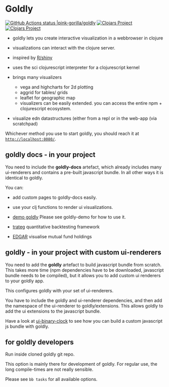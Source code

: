 # Goldly 
[![GitHub Actions status |pink-gorilla/goldly](https://github.com/pink-gorilla/goldly/workflows/CI/badge.svg)](https://github.com/pink-gorilla/goldly/actions?workflow=CI)
[![Clojars Project](https://img.shields.io/clojars/v/org.pinkgorilla/goldly.svg)](https://clojars.org/org.pinkgorilla/goldly)
[![Clojars Project](https://img.shields.io/clojars/v/org.pinkgorilla/goldly-docs.svg)](https://clojars.org/org.pinkgorilla/goldly-docs)

- goldly lets you create interactive visualization in a webbrowser in clojure
- visualizations can interact with the clojure server.
- inspired by [R/shiny](https://shiny.rstudio.com/)
- uses the sci clojurescript interpreter for a clojurescript kernel
- brings many visualizers 
  - vega and highcharts for 2d plotting
  - aggrid for tables/ grids
  - leaflet for geographic map
  - visualizers can be easily extended. you can access the entire npm + clojurescript ecosystem.

- visualize edn datastructures (either from a repl or in the web-app (via scratchpad) 

Whichever method you use to start goldly, you should reach it at [`http://localhost:8080/`](http://localhost:8080/).

## goldly docs - in your project 

You need to include the **goldly-docs** artefact, which already includes many ui-renderers 
and contains a pre-built javascript bundle. In all other ways it is identical to goldly.

You can:
- add custom pages to goldly-docs easily.
- use your clj functions to render ui visualizations.

- [demo goldly](https://github.com/pink-gorilla/demo-goldly) Please see goldly-demo for how to use it.
- [trateg](https://github.com/clojure-quant/trateg) quantitative backtesting framework
- [EDGAR](https://github.com/clojure-quant/edgar) visualise mutual fund holdings


## goldly - in your  project **with custom ui-renderers**

You need to add the **goldly** artefact to build javascript bundle from scratch. 
This takes more time (npm dependencies have to be downloaded, javascript bundle needs to be compiled), 
but it allows you to add custom ui renderers to your goldly app.

This configures goldly with your set of ui-renderers.

You have to include the goldly and ui-renderer dependencies, and then add the
namespace of the ui-renderer to goldly/extensions. This allows goldly to 
add the ui extensions to the javascript bundle.

Have a look at [ui-binary-clock](https://github.com/pink-gorilla/ui-binary-clock) to
see how you can build a custom javascript js bundle with goldly. 


## for goldly developers 

Run inside cloned goldly git repo.

This option is mainly there for development of goldly. 
For regular use, the long compile-times are not really sensible.

Please see `bb tasks` for all available options. 


